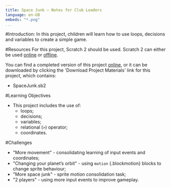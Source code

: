 ```yaml
---
title: Space Junk — Notes for Club Leaders
language: en-GB
embeds: "*.png"
...
```


#Introduction:
In this project, children will learn how to use loops, decisions and variables to create a simple game.

#Resources
For this project, Scratch 2 should be used. Scratch 2 can either be used <a href="http://scratch.mit.edu/projects/editor/">online</a> or <a href="http://scratch.mit.edu/scratch2download/">offline</a>.

You can find a completed version of this project <a href="http://scratch.mit.edu/projects/59295958/#editor">online</a>, or it can be downloaded by clicking the 'Download Project Materials' link for this project, which contains:

+ SpaceJunk.sb2

#Learning Objectives
+ This project includes the use of:
	+ loops;
	+ decisions;
	+ variables;
	+ relational (`>`) operator;
	+ coordinates.

#Challenges
+ "More movement" - consolidating learning of input events and coordinates;
+ "Changing your planet’s orbit" - using `motion` {.blockmotion} blocks to change sprite behaviour;
+ "More space junk" - sprite motion consolidation task;
+ "2 players" - using more input events to improve gameplay.